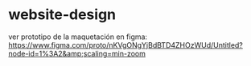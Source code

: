 # website-design
ver prototipo de la maquetación en figma:
https://www.figma.com/proto/nKVgONgYjBdBTD4ZHOzWUd/Untitled?node-id=1%3A2&amp;scaling=min-zoom
